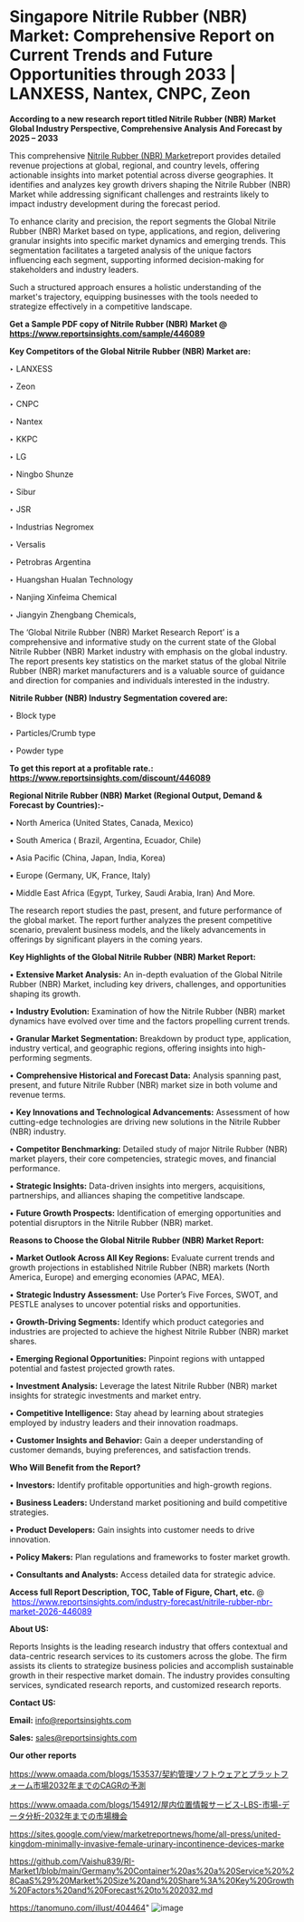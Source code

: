 # Singapore Nitrile Rubber (NBR) Market: Comprehensive Report on Current Trends and Future Opportunities through 2033 | LANXESS, Nantex, CNPC, Zeon

<strong>According to a new research report titled Nitrile Rubber (NBR) Market Global Industry Perspective, Comprehensive Analysis And Forecast by 2025 – 2033</strong>

This comprehensive <a href=https://www.reportsinsights.com/sample/446089>Nitrile Rubber (NBR) Market</a>report provides detailed revenue projections at global, regional, and country levels, offering actionable insights into market potential across diverse geographies. It identifies and analyzes key growth drivers shaping the Nitrile Rubber (NBR) Market while addressing significant challenges and restraints likely to impact industry development during the forecast period.

To enhance clarity and precision, the report segments the Global Nitrile Rubber (NBR) Market based on type, applications, and region, delivering granular insights into specific market dynamics and emerging trends. This segmentation facilitates a targeted analysis of the unique factors influencing each segment, supporting informed decision-making for stakeholders and industry leaders.

Such a structured approach ensures a holistic understanding of the market's trajectory, equipping businesses with the tools needed to strategize effectively in a competitive landscape.

<strong>Get a Sample PDF copy of Nitrile Rubber (NBR) Market </strong><strong>@<a href=https://www.reportsinsights.com/sample/446089 style=color:#0000ff;> https://www.reportsinsights.com/sample/446089</a></strong></font>

<strong>Key Competitors of the Global Nitrile Rubber (NBR) Market are:</strong>

‣ LANXESS

‣ Zeon

‣ CNPC

‣ Nantex

‣ KKPC

‣ LG

‣ Ningbo Shunze

‣ Sibur

‣ JSR

‣ Industrias Negromex

‣ Versalis

‣ Petrobras Argentina

‣ Huangshan Hualan Technology

‣ Nanjing Xinfeima Chemical

‣ Jiangyin Zhengbang Chemicals,

The ‘Global Nitrile Rubber (NBR) Market Research Report’ is a comprehensive and informative study on the current state of the Global Nitrile Rubber (NBR) Market industry with emphasis on the global industry. The report presents key statistics on the market status of the global Nitrile Rubber (NBR) market manufacturers and is a valuable source of guidance and direction for companies and individuals interested in the industry.

<strong>Nitrile Rubber (NBR) Industry Segmentation covered are:</strong>

‣ Block type

‣ Particles/Crumb type

‣ Powder type

<strong>To get this report at a profitable rate.: <a href=https://www.reportsinsights.com/discount/446089 style=color:#0000ff;>https://www.reportsinsights.com/discount/446089</a></strong></font>

<strong>Regional Nitrile Rubber (NBR) Market (Regional Output, Demand &amp; Forecast by Countries):-</strong>

• North America (United States, Canada, Mexico)

• South America ( Brazil, Argentina, Ecuador, Chile)

• Asia Pacific (China, Japan, India, Korea)

• Europe (Germany, UK, France, Italy)

• Middle East Africa (Egypt, Turkey, Saudi Arabia, Iran) And More.

The research report studies the past, present, and future performance of the global market. The report further analyzes the present competitive scenario, prevalent business models, and the likely advancements in offerings by significant players in the coming years.

<strong>Key Highlights of the Global Nitrile Rubber (NBR) Market Report:</strong>

• <strong>Extensive Market Analysis:</strong> An in-depth evaluation of the Global Nitrile Rubber (NBR) Market, including key drivers, challenges, and opportunities shaping its growth.

• <strong>Industry Evolution:</strong> Examination of how the Nitrile Rubber (NBR) market dynamics have evolved over time and the factors propelling current trends.

• <strong>Granular Market Segmentation:</strong> Breakdown by product type, application, industry vertical, and geographic regions, offering insights into high-performing segments.

• <strong>Comprehensive Historical and Forecast Data:</strong> Analysis spanning past, present, and future Nitrile Rubber (NBR) market size in both volume and revenue terms.

• <strong>Key Innovations and Technological Advancements:</strong> Assessment of how cutting-edge technologies are driving new solutions in the Nitrile Rubber (NBR) industry.

• <strong>Competitor Benchmarking:</strong> Detailed study of major Nitrile Rubber (NBR) market players, their core competencies, strategic moves, and financial performance.

• <strong>Strategic Insights:</strong> Data-driven insights into mergers, acquisitions, partnerships, and alliances shaping the competitive landscape.

• <strong>Future Growth Prospects:</strong> Identification of emerging opportunities and potential disruptors in the Nitrile Rubber (NBR) market.

<strong>Reasons to Choose the Global Nitrile Rubber (NBR) Market Report:</strong>

• <strong>Market Outlook Across All Key Regions:</strong> Evaluate current trends and growth projections in established Nitrile Rubber (NBR) markets (North America, Europe) and emerging economies (APAC, MEA).

• <strong>Strategic Industry Assessment:</strong> Use Porter’s Five Forces, SWOT, and PESTLE analyses to uncover potential risks and opportunities.

• <strong>Growth-Driving Segments:</strong> Identify which product categories and industries are projected to achieve the highest Nitrile Rubber (NBR) market shares.

• <strong>Emerging Regional Opportunities:</strong> Pinpoint regions with untapped potential and fastest projected growth rates.

• <strong>Investment Analysis:</strong> Leverage the latest Nitrile Rubber (NBR) market insights for strategic investments and market entry.

• <strong>Competitive Intelligence:</strong> Stay ahead by learning about strategies employed by industry leaders and their innovation roadmaps.

• <strong>Customer Insights and Behavior:</strong> Gain a deeper understanding of customer demands, buying preferences, and satisfaction trends.

<strong>Who Will Benefit from the Report?</strong>

• <strong>Investors:</strong> Identify profitable opportunities and high-growth regions.

• <strong>Business Leaders:</strong> Understand market positioning and build competitive strategies.

• <strong>Product Developers:</strong> Gain insights into customer needs to drive innovation.

• <strong>Policy Makers:</strong> Plan regulations and frameworks to foster market growth.

• <strong>Consultants and Analysts:</strong> Access detailed data for strategic advice.
</ul>
<strong>Access full Report Description, TOC, Table of Figure, Chart, etc. </strong>@  <a href=https://www.reportsinsights.com/industry-forecast/nitrile-rubber-nbr-market-2026-446089 style=color:#0000ff;>https://www.reportsinsights.com/industry-forecast/nitrile-rubber-nbr-market-2026-446089</a></font>

<strong><strong>About US</strong>:</strong>

Reports Insights is the leading research industry that offers contextual and data-centric research services to its customers across the globe. The firm assists its clients to strategize business policies and accomplish sustainable growth in their respective market domain. The industry provides consulting services, syndicated research reports, and customized research reports.

<strong>Contact US:</strong>

<p class=""""><b>Email:</b> <a href=mailto:info@reportsinsights.com>info@reportsinsights.com</a></p>
<p class=""""><b>Sales:</b> <a href=mailto:sales@reportsinsights.com>sales@reportsinsights.com</a></p>

<strong>Our other reports</strong>

<a href=https://www.omaada.com/blogs/153537/契約管理ソフトウェアとプラットフォーム市場2032年までのCAGRの予測>https://www.omaada.com/blogs/153537/契約管理ソフトウェアとプラットフォーム市場2032年までのCAGRの予測</a>

<a href=https://www.omaada.com/blogs/154912/屋内位置情報サービス-LBS-市場-データ分析-2032年までの市場機会>https://www.omaada.com/blogs/154912/屋内位置情報サービス-LBS-市場-データ分析-2032年までの市場機会</a>

<a href=https://sites.google.com/view/marketreportnews/home/all-press/united-kingdom-minimally-invasive-female-urinary-incontinence-devices-marke>https://sites.google.com/view/marketreportnews/home/all-press/united-kingdom-minimally-invasive-female-urinary-incontinence-devices-marke</a>

<a href=https://github.com/Vaishu839/RI-Market1/blob/main/Germany%20Container%20as%20a%20Service%20%28CaaS%29%20Market%20Size%20and%20Share%3A%20Key%20Growth%20Factors%20and%20Forecast%20to%202032.md>https://github.com/Vaishu839/RI-Market1/blob/main/Germany%20Container%20as%20a%20Service%20%28CaaS%29%20Market%20Size%20and%20Share%3A%20Key%20Growth%20Factors%20and%20Forecast%20to%202032.md</a>

<a href=https://tanomuno.com/illust/404464>https://tanomuno.com/illust/404464</a>"
![image](https://github.com/user-attachments/assets/cab3bf44-053d-4d61-a32d-0e3ffabcdfbd)
